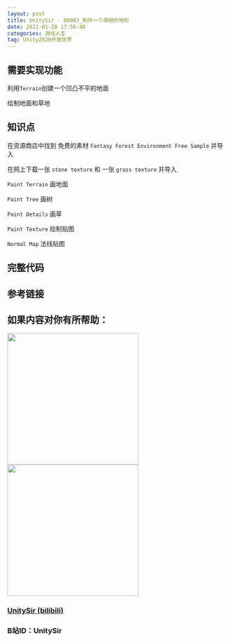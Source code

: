 ```yaml
---
layout: post
title: UnitySir - 00003_制作一个简陋的地形
date: 2021-01-28 17:56:40
categories: 游戏人生
tag: Unity2020开放世界
---
```






## 需要实现功能

利用`Terrain`创建一个凹凸不平的地面

绘制地面和草地

## 知识点

在资源商店中找到 免费的素材 `Fantasy Forest Environment Free Sample` 并导入

在网上下载一张 `stone texture` 和 一张 `grass texture` 并导入



`Paint Terrain`  画地面

`Paint Tree` 画树

`Paint Details` 画草

`Paint Texture` 绘制贴图

`Normal Map` 法线贴图



## 完整代码





## 参考链接



## 如果内容对你有所帮助：
<div><img src="https://pic4.zhimg.com/v2-87fbc8ee6ab3fd92f423d414d039b627_b.jpeg" width="300px"/>
<img src="https://pic2.zhimg.com/v2-b8ab4acf7899b2ced11287cdbd8279b5_b.jpeg" width="300px"/></div>

### [UnitySir (bilibili)](https://space.bilibili.com/308511666)
### B站ID：UnitySir
